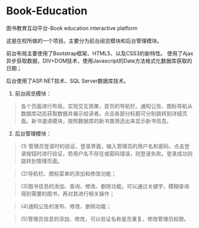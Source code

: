 # Book-Education
图书教育互动平台-Book education interactive platform

这是在校所做的一个项目。主要分为前台阅览模块和后台管理模块。

前台布局主要使用了Bootstrap框架、HTML5、以及CSS3的新特性。
使用了Ajax异步获取数据，DIV+DOM技术，使用Javascript的Date方法格式化数据库获取的日期；

后台使用了ASP.NET技术、SQL Server数据库技术。

1. 前台阅览模块：
>各个页面进行布局，实现交互效果，首页的导航栏、通知公告、图标导航从数据库动态获取数据并展示给读者。点击各部分标题可分别跳转到详细页面。新书速递模块，按照数据库的新书类筛选出来显示新书信息。
2. 后台管理模块：
 >(1) 管理员登录时的验证，登录界面，输入管理员的用户名和密码，点击登录按钮时进行验证，若用户名不存在或密码错误，则登录失败。登录成功则跳转到管理页面。

>(2)导航栏、图标菜单的添加和修改功能；
    
>(3)图书信息的添加、查询、修改、删除功能，可以通过关键字，模糊查询得到需要的图书，再对其进行相关操作；

>(4)通知公告的发布、修改、删除功能；

>(5)管理员信息的添加、修改，可以验证名称是否重复，修改管理员权限。
